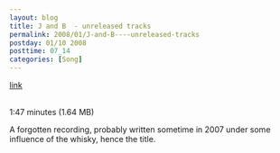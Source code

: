 ```yaml
---
layout: blog
title: J and B  - unreleased tracks
permalink: 2008/01/J-and-B----unreleased-tracks
postday: 01/10 2008
posttime: 07_14
categories: [Song]
---
```


<a href="http://kristeraxel.com/media/vault/j_and_b.mp3">link</a>

<br />1:47 minutes (1.64 MB)<p>A forgotten recording, probably written sometime in 2007 under some influence of the whisky, hence the title.</p>

